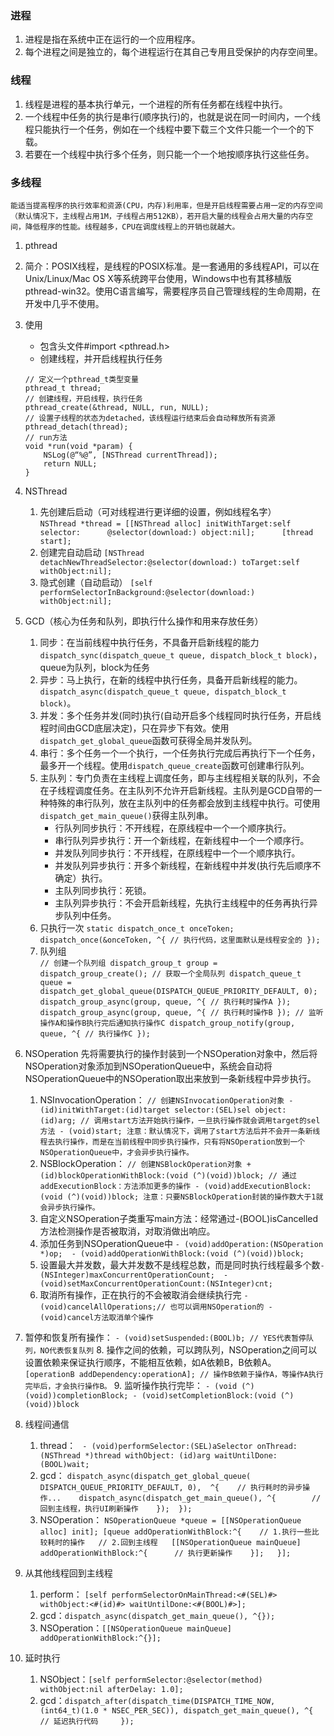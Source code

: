 ### 进程
1. 进程是指在系统中正在运行的一个应用程序。
2. 每个进程之间是独立的，每个进程运行在其自己专用且受保护的内存空间里。

### 线程
1. 线程是进程的基本执行单元，一个进程的所有任务都在线程中执行。
2. 一个线程中任务的执行是串行(顺序执行)的，也就是说在同一时间内，一个线程只能执行一个任务，例如在一个线程中要下载三个文件只能一个一个的下载。
3. 若要在一个线程中执行多个任务，则只能一个一个地按顺序执行这些任务。

### 多线程
	能适当提高程序的执行效率和资源(CPU，内存)利用率，但是开启线程需要占用一定的内存空间（默认情况下，主线程占用1M，子线程占用512KB），若开启大量的线程会占用大量的内存空间，降低程序的性能。线程越多，CPU在调度线程上的开销也就越大。
1. pthread
  1. 简介：POSIX线程，是线程的POSIX标准。是一套通用的多线程API，可以在Unix/Linux/Mac OS X等系统跨平台使用，Windows中也有其移植版pthread-win32。使用C语言编写，需要程序员自己管理线程的生命周期，在开发中几乎不使用。
  2. 使用
    	* 包含头文件#import <pthread.h>
    	* 创建线程，并开启线程执行任务

		```
		// 定义一个pthread_t类型变量
		pthread_t thread;
		// 创建线程，开启线程，执行任务
		pthread_create(&thread, NULL, run, NULL);
		// 设置子线程的状态为detached，该线程运行结束后会自动释放所有资源
		pthread_detach(thread);
		// run方法
		void *run(void *param) {
			NSLog(@“%@”, [NSThread currentThread]);
			return NULL;
		}
		```
2. NSThread
   1. 先创建后启动（可对线程进行更详细的设置，例如线程名字）   
		`NSThread *thread = [[NSThread alloc] initWithTarget:self selector:      @selector(download:) object:nil];     	[thread start];`
   2. 创建完自动启动 `[NSThread detachNewThreadSelector:@selector(download:) toTarget:self withObject:nil];`
   3. 隐式创建（自动启动） `[self performSelectorInBackground:@selector(download:) withObject:nil];`
3. GCD（核心为任务和队列，即执行什么操作和用来存放任务）
   1. 同步：在当前线程中执行任务，不具备开启新线程的能力 `dispatch_sync(dispatch_queue_t queue, dispatch_block_t block)`，queue为队列，block为任务
	2. 异步：马上执行，在新的线程中执行任务，具备开启新线程的能力。 `dispatch_async(dispatch_queue_t queue, dispatch_block_t block)`。
	3. 并发：多个任务并发(同时)执行(自动开启多个线程同时执行任务，开启线程时间由GCD底层决定)，只在异步下有效。使用`dispatch_get_global_queue`函数可获得全局并发队列。
	4. 串行：多个任务一个一个执行，一个任务执行完成后再执行下一个任务，最多开一个线程。使用`dispatch_queue_create`函数可创建串行队列。
	5. 主队列：专门负责在主线程上调度任务，即与主线程相关联的队列，不会在子线程调度任务。在主队列不允许开启新线程。主队列是GCD自带的一种特殊的串行队列，放在主队列中的任务都会放到主线程中执行。可使用`dispatch_get_main_queue()`获得主队列串。
		* 行队列同步执行：不开线程，在原线程中一个一个顺序执行。
		* 串行队列异步执行：开一个新线程，在新线程中一个一个顺序行。
		* 并发队列同步执行：不开线程，在原线程中一个一个顺序执行。
		* 并发队列异步执行：开多个新线程，在新线程中并发(执行先后顺序不确定）执行。
		* 主队列同步执行：死锁。
		* 主队列异步执行：不会开启新线程，先执行主线程中的任务再执行异步队列中任务。
   6. 只执行一次
	`static dispatch_once_t onceToken;
    dispatch_once(&onceToken, ^{
      // 执行代码，这里面默认是线程安全的
    });
	`
   7. 队列组   
	`
	// 创建一个队列组
	dispatch_group_t group = dispatch_group_create();
	// 获取一个全局队列
	dispatch_queue_t queue =  dispatch_get_global_queue(DISPATCH_QUEUE_PRIORITY_DEFAULT, 0);
	dispatch_group_async(group, queue, ^{
		// 执行耗时操作A
	});
	dispatch_group_async(group, queue, ^{
		// 执行耗时操作B
	});
	// 监听操作A和操作B执行完后通知执行操作C
	dispatch_group_notify(group, queue, ^{
		// 执行操作C
	});
	`	
4. NSOperation
	先将需要执行的操作封装到一个NSOperation对象中，然后将NSOperation对象添加到NSOperationQueue中，系统会自动将NSOperationQueue中的NSOperation取出来放到一条新线程中异步执行。
	1. NSInvocationOperation： `// 创建NSInvocationOperation对象 - (id)initWithTarget:(id)target selector:(SEL)sel object:(id)arg; // 调用start方法开始执行操作，一旦执行操作就会调用target的sel方法 - (void)start; 注意：默认情况下，调用了start方法后并不会开一条新线程去执行操作，而是在当前线程中同步执行操作，只有将NSOperation放到一个NSOperationQueue中，才会异步执行操作。`
   2. NSBlockOperation： `// 创建NSBlockOperation对象 + (id)blockOperationWithBlock:(void (^)(void))block; // 通过addExecutionBlock：方法添加更多的操作 - (void)addExecutionBlock:(void (^)(void))block; 注意：只要NSBlockOperation封装的操作数大于1就会异步执行操作。`
	3. 自定义NSOperation子类重写main方法：经常通过-(BOOL)isCancelled方法检测操作是否被取消，对取消做出响应。
	4. 添加任务到NSOperationQueue中 `- (void)addOperation:(NSOperation *)op;  - (void)addOperationWithBlock:(void (^)(void))block;`
	5. 设置最大并发数，最大并发数不是线程总数，而是同时执行线程最多个数`- (NSInteger)maxConcurrentOperationCount;  - (void)setMaxConcurrentOperationCount:(NSInteger)cnt;`
	6. 取消所有操作，正在执行的不会被取消会继续执行完 `- (void)cancelAllOperations;// 也可以调用NSOperation的 - (void)cancel方法取消单个操作`
  7. 暂停和恢复所有操作： `- (void)setSuspended:(BOOL)b; // YES代表暂停队列，NO代表恢复队列`
	8. 操作之间的依赖，可以跨队列，NSOperation之间可以设置依赖来保证执行顺序，不能相互依赖，如A依赖B，B依赖A。 `[operationB addDependency:operationA]; // 操作B依赖于操作A，等操作A执行完毕后，才会执行操作B。`
	9. 监听操作执行完毕：
		`- (void (^)(void))completionBlock; - (void)setCompletionBlock:(void (^)(void))block`
5. 线程间通信
	1. thread：
   ` - (void)performSelector:(SEL)aSelector onThread: (NSThread *)thread withObject: (id)arg waitUntilDone: (BOOL)wait;`
   2. gcd： `dispatch_async(dispatch_get_global_queue(   DISPATCH_QUEUE_PRIORITY_DEFAULT, 0),  ^{    // 执行耗时的异步操作...    dispatch_async(dispatch_get_main_queue(), ^{        // 回到主线程，执行UI刷新操作    });  });`
   3. NSOperation： `NSOperationQueue *queue = [[NSOperationQueue alloc] init]; [queue addOperationWithBlock:^{    // 1.执行一些比较耗时的操作   // 2.回到主线程   [[NSOperationQueue mainQueue] addOperationWithBlock:^{      // 执行更新操作    }];   }];`
6. 从其他线程回到主线程
	 1. perform： `[self performSelectorOnMainThread:<#(SEL)#> withObject:<#(id)#> waitUntilDone:<#(BOOL)#>];`
	 2. gcd：`dispatch_async(dispatch_get_main_queue(), ^{});`
	 3. NSOperation：`[[NSOperationQueue mainQueue] addOperationWithBlock:^{}];`
7. 延时执行
   1. NSObject：`[self performSelector:@selector(method) withObject:nil afterDelay: 1.0];`
   2. gcd：`dispatch_after(dispatch_time(DISPATCH_TIME_NOW,       (int64_t)(1.0 * NSEC_PER_SEC)), dispatch_get_main_queue(), ^{
      // 延迟执行代码     });`


